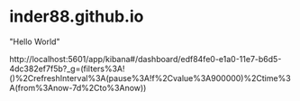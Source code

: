 # inder88.github.io

"Hello World"

http://localhost:5601/app/kibana#/dashboard/edf84fe0-e1a0-11e7-b6d5-4dc382ef7f5b?_g=(filters%3A!()%2CrefreshInterval%3A(pause%3A!f%2Cvalue%3A900000)%2Ctime%3A(from%3Anow-7d%2Cto%3Anow))
